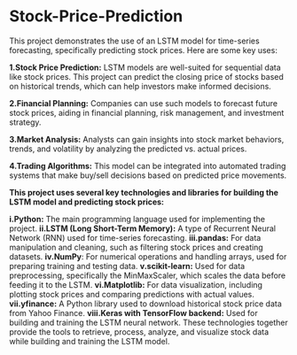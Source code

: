 # Stock-Price-Prediction

This project demonstrates the use of an LSTM model for time-series forecasting, specifically predicting stock prices. Here are some key uses:

**1.Stock Price Prediction:**
LSTM models are well-suited for sequential data like stock prices. This project can predict the closing price of stocks based on historical trends, which can help investors make informed decisions.

**2.Financial Planning:**
Companies can use such models to forecast future stock prices, aiding in financial planning, risk management, and investment strategy.

**3.Market Analysis:** 
Analysts can gain insights into stock market behaviors, trends, and volatility by analyzing the predicted vs. actual prices.

**4.Trading Algorithms:**
This model can be integrated into automated trading systems that make buy/sell decisions based on predicted price movements.


**This project uses several key technologies and libraries for building the LSTM model and predicting stock prices:**

**i.Python:** 
The main programming language used for implementing the project.
**ii.LSTM (Long Short-Term Memory):** 
A type of Recurrent Neural Network (RNN) used for time-series forecasting.
**iii.pandas:** 
For data manipulation and cleaning, such as filtering stock prices and creating datasets.
**iv.NumPy**:
For numerical operations and handling arrays, used for preparing training and testing data.
**v.scikit-learn:** 
Used for data preprocessing, specifically the MinMaxScaler, which scales the data before feeding it to the LSTM.
**vi.Matplotlib:**
For data visualization, including plotting stock prices and comparing predictions with actual values.
**vii.yfinance:** 
A Python library used to download historical stock price data from Yahoo Finance.
**viii.Keras with TensorFlow backend:**
Used for building and training the LSTM neural network.
These technologies together provide the tools to retrieve, process, analyze, and visualize stock data while building and training the LSTM model.
